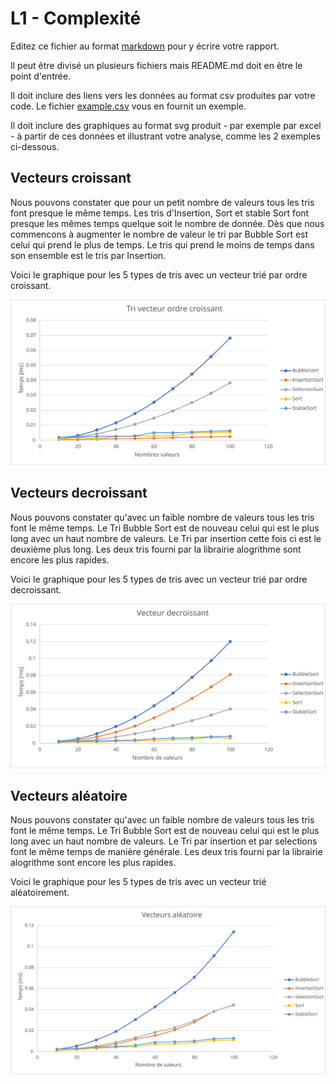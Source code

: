 # L1 - Complexité

Editez ce fichier au format [markdown](https://github.com/adam-p/markdown-here/wiki/Markdown-Cheatsheet) pour y écrire 
votre rapport. 

Il peut être divisé un plusieurs fichiers mais README.md doit en être le point d'entrée. 

Il doit inclure des liens vers les données au format csv produites par votre code. Le fichier [example.csv](csv/example.csv) 
vous en fournit un exemple.

Il doit inclure des graphiques au format svg produit - par exemple par excel - à partir de ces 
données et illustrant votre analyse, comme les 2 exemples ci-dessous. 

## Vecteurs croissant

Nous pouvons constater que pour un petit nombre de valeurs tous les tris font presque le même temps.
Les tris d'Insertion, Sort et stable Sort font presque les mêmes temps quelque soit le nombre de donnée.
Dès que nous commencons à augmenter le nombre de valeur le tri par Bubble Sort est celui qui prend le plus de temps.
Le tris qui prend le moins de temps dans son ensemble est le tris par Insertion.

Voici le graphique pour les 5 types de tris avec un vecteur trié par ordre croissant.

![croissant](svg/tri_croissant.svg)

## Vecteurs decroissant

Nous pouvons constater qu'avec un faible nombre de valeurs tous les tris font le même temps.
Le Tri Bubble Sort est de nouveau celui qui est le plus long avec un haut nombre de valeurs.
Le Tri par insertion cette fois ci est le deuxième plus long.
Les deux tris fourni par la librairie alogrithme sont encore les plus rapides.

Voici le graphique pour les 5 types de tris avec un vecteur trié par ordre decroissant.

![croissant](svg/tri_decroissant.svg)

## Vecteurs aléatoire

Nous pouvons constater qu'avec un faible nombre de valeurs tous les tris font le même temps.
Le Tri Bubble Sort est de nouveau celui qui est le plus long avec un haut nombre de valeurs.
Le Tri par insertion et par selections font le même temps de manière générale.
Les deux tris fourni par la librairie alogrithme sont encore les plus rapides.

Voici le graphique pour les 5 types de tris avec un vecteur trié aléatoirement.

![croissant](svg/tri_aleatoire.svg)
